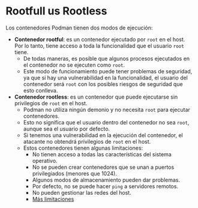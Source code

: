 # Rootfull us Rootless

Los contenedores Podman tienen dos modos de ejecución:

* **Contenedor rootful**: es un contenedor ejecutado por `root` en el host. Por lo tanto, tiene acceso a toda la funcionalidad que el usuario `root` tiene. 
    * De todas maneras, es posible que algunos procesos ejecutados en el contenedor no se ejecuten como `root`. 
    * Este modo de funcionamiento puede tener problemas de seguridad, ya que si hay una vulnerabilidad en la funcionalidad, el usuario del contenedor será `root` con los posibles riesgos de seguridad que esto conlleva.
* **Contenedor rootless**: es un contenedor que puede ejecutarse sin privilegios de `root` en el host. 
    * Podman no utiliza ningún demonio y no necesita `root` para ejecutar contenedores.
    * Esto no significa que el usuario dentro del contenedor no sea `root`, aunque sea el usuario por defecto.
    * Si tenemos una vulnerabilidad en la ejecución del contenedor, el atacante no obtendrá privilegios de `root` en el host.
    * Estos contenedores tienen algunas limitaciones:
        * No tienen acceso a todas las características del sistema operativo.
        * No se pueden crear contenedores que se unan a puertos privilegiados (menores que 1024).
        * Algunos modos de almacenamiento pueden dar problemas.
        * Por defecto, no se puede hacer `ping` a servidores remotos.
        * No pueden gestionar las redes del host.
        * [Más limitaciones](https://github.com/containers/podman/blob/master/rootless.md)

